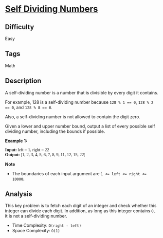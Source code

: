 # [Self Dividing Numbers](https://leetcode.com/problems/self-dividing-numbers/)

## Difficulty

Easy

## Tags

Math

## Description

A self-dividing number is a number that is divisible by every digit it contains.

For example, 128 is a self-dividing number because `128 % 1 == 0`, `128 % 2 == 0`, and `128 % 8 == 0`.

Also, a self-dividing number is not allowed to contain the digit zero.

Given a lower and upper number bound, output a list of every possible self dividing number, including the bounds if possible.

**Example 1:**

<pre style="font-family: consolas">
<b>Input:</b> left = 1, right = 22
<b>Output:</b> [1, 2, 3, 4, 5, 6, 7, 8, 9, 11, 12, 15, 22]
</pre>

**Note**
- The boundaries of each input argument are `1 <= left <= right <= 10000`.

## Analysis

This key problem is to fetch each digit of an integer and check whether this integer can divide each digit. In addition, as long as this integer contains `0`, it is not a self-dividing number.

- Time Complexity: `O(right - left)`
- Space Complexity: `O(1)`
